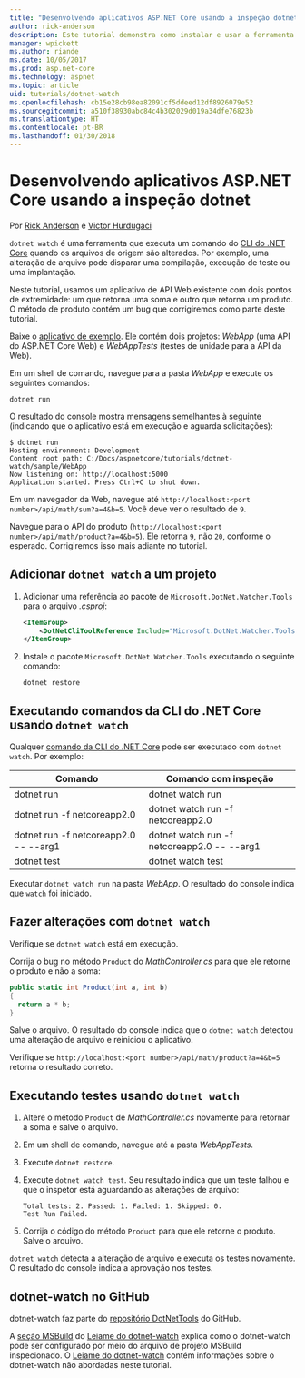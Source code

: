 ```yaml
---
title: "Desenvolvendo aplicativos ASP.NET Core usando a inspeção dotnet"
author: rick-anderson
description: Este tutorial demonstra como instalar e usar a ferramenta de inspetor de arquivo (dotnet watch) da CLI do .NET Core em um aplicativo do ASP.NET Core.
manager: wpickett
ms.author: riande
ms.date: 10/05/2017
ms.prod: asp.net-core
ms.technology: aspnet
ms.topic: article
uid: tutorials/dotnet-watch
ms.openlocfilehash: cb15e28cb98ea82091cf5ddeed12df8926079e52
ms.sourcegitcommit: a510f38930abc84c4b302029d019a34dfe76823b
ms.translationtype: HT
ms.contentlocale: pt-BR
ms.lasthandoff: 01/30/2018
---
```

# <a name="developing-aspnet-core-apps-using-dotnet-watch"></a>Desenvolvendo aplicativos ASP.NET Core usando a inspeção dotnet

Por [Rick Anderson](https://twitter.com/RickAndMSFT) e [Victor Hurdugaci](https://twitter.com/victorhurdugaci)

`dotnet watch` é uma ferramenta que executa um comando do [CLI do .NET Core](/dotnet/core/tools) quando os arquivos de origem são alterados. Por exemplo, uma alteração de arquivo pode disparar uma compilação, execução de teste ou uma implantação.

Neste tutorial, usamos um aplicativo de API Web existente com dois pontos de extremidade: um que retorna uma soma e outro que retorna um produto. O método de produto contém um bug que corrigiremos como parte deste tutorial.

Baixe o [aplicativo de exemplo](https://github.com/aspnet/Docs/tree/master/aspnetcore/tutorials/dotnet-watch/sample). Ele contém dois projetos: *WebApp* (uma API do ASP.NET Core Web) e *WebAppTests* (testes de unidade para a API da Web).

Em um shell de comando, navegue para a pasta *WebApp* e execute os seguintes comandos:

```console
dotnet run
```

O resultado do console mostra mensagens semelhantes à seguinte (indicando que o aplicativo está em execução e aguarda solicitações):

```console
$ dotnet run
Hosting environment: Development
Content root path: C:/Docs/aspnetcore/tutorials/dotnet-watch/sample/WebApp
Now listening on: http://localhost:5000
Application started. Press Ctrl+C to shut down.
```

Em um navegador da Web, navegue até `http://localhost:<port number>/api/math/sum?a=4&b=5`. Você deve ver o resultado de `9`.

Navegue para o API do produto (`http://localhost:<port number>/api/math/product?a=4&b=5`). Ele retorna `9`, não `20`, conforme o esperado. Corrigiremos isso mais adiante no tutorial.

## <a name="add-dotnet-watch-to-a-project"></a>Adicionar `dotnet watch` a um projeto

1. Adicionar uma referência ao pacote de `Microsoft.DotNet.Watcher.Tools` para o arquivo *.csproj*:

    ```xml
    <ItemGroup>
        <DotNetCliToolReference Include="Microsoft.DotNet.Watcher.Tools" Version="2.0.0" />
    </ItemGroup> 
    ```

1. Instale o pacote `Microsoft.DotNet.Watcher.Tools` executando o seguinte comando:
    
    ```console
    dotnet restore
    ```

## <a name="running-net-core-cli-commands-using-dotnet-watch"></a>Executando comandos da CLI do .NET Core usando `dotnet watch`

Qualquer [comando da CLI do .NET Core](/dotnet/core/tools#cli-commands) pode ser executado com `dotnet watch`. Por exemplo:

| Comando | Comando com inspeção |
| ---- | ----- |
| dotnet run | dotnet watch run |
| dotnet run -f netcoreapp2.0 | dotnet watch run -f netcoreapp2.0 |
| dotnet run -f netcoreapp2.0 -- --arg1 | dotnet watch run -f netcoreapp2.0 -- --arg1 |
| dotnet test | dotnet watch test |

Executar `dotnet watch run` na pasta *WebApp*. O resultado do console indica que `watch` foi iniciado.

## <a name="making-changes-with-dotnet-watch"></a>Fazer alterações com `dotnet watch`

Verifique se `dotnet watch` está em execução.

Corrija o bug no método `Product` do *MathController.cs* para que ele retorne o produto e não a soma:

```csharp
public static int Product(int a, int b)
{
  return a * b;
} 
```

Salve o arquivo. O resultado do console indica que o `dotnet watch` detectou uma alteração de arquivo e reiniciou o aplicativo.

Verifique se `http://localhost:<port number>/api/math/product?a=4&b=5` retorna o resultado correto.

## <a name="running-tests-using-dotnet-watch"></a>Executando testes usando `dotnet watch`

1. Altere o método `Product` de *MathController.cs* novamente para retornar a soma e salve o arquivo.
1. Em um shell de comando, navegue até a pasta *WebAppTests*.
1. Execute `dotnet restore`.
1. Execute `dotnet watch test`. Seu resultado indica que um teste falhou e que o inspetor está aguardando as alterações de arquivo:

     ```console
     Total tests: 2. Passed: 1. Failed: 1. Skipped: 0.
     Test Run Failed.
     ```

1. Corrija o código do método `Product` para que ele retorne o produto. Salve o arquivo.

`dotnet watch` detecta a alteração de arquivo e executa os testes novamente. O resultado do console indica a aprovação nos testes.

## <a name="dotnet-watch-in-github"></a>dotnet-watch no GitHub

dotnet-watch faz parte do [repositório DotNetTools](https://github.com/aspnet/DotNetTools/tree/dev/src/dotnet-watch) do GitHub.

A [seção MSBuild](https://github.com/aspnet/DotNetTools/tree/dev/src/dotnet-watch#msbuild) do [Leiame do dotnet-watch](https://github.com/aspnet/DotNetTools/blob/dev/src/dotnet-watch/README.md) explica como o dotnet-watch pode ser configurado por meio do arquivo de projeto MSBuild inspecionado. O [Leiame do dotnet-watch](https://github.com/aspnet/DotNetTools/blob/dev/src/dotnet-watch/README.md) contém informações sobre o dotnet-watch não abordadas neste tutorial.

